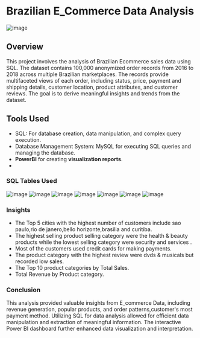 # Brazilian E_Commerce Data Analysis
![image]([https://github.com/Bsanthi18/-eCommerce-project-/assets/151654892/1f00f460-4c3e-4da5-9beb-024a3de6c806](https://www.google.com/url?sa=i&url=https%3A%2F%2Fwww.biztory.com%2Fchallenges%2Findustries%2Fretail-food&psig=AOvVaw3N0X8znXbqqkuVaJRtODiw&ust=1717177174852000&source=images&cd=vfe&opi=89978449&ved=0CBIQjRxqFwoTCMCi_4ONtoYDFQAAAAAdAAAAABAE))
## Overview

This project involves the analysis of Brazilian Ecommerce sales data using SQL.
The dataset contains 100,000 anonymized order records from 2016 to 2018 across multiple Brazilian marketplaces.
The records provide multifaceted views of each order, including status, price, payment and shipping details, customer location, product attributes, and customer reviews. 
The goal is to derive meaningful insights and trends from the dataset.

## Tools Used
* SQL: For database creation, data manipulation, and complex query execution.
* Database Management System: MySQL for executing SQL queries and managing the database.
* **PowerBI** for creating **visualization reports**.
* 
### SQL Tables Used
![image](https://drive.google.com/file/d/1FhOyMaqPB5ulZxaW5kyBChgW5plJBg2l/view?usp=sharing)
![image](https://drive.google.com/file/d/1taZoIwPcrDMMUmJzNRpYnSiTpjgt1Ck8/view?usp=drive_link)
![image](https://drive.google.com/file/d/1n2aizT1DiDbqcihHr1MwO5vUVaF2omLY/view?usp=drive_link)
![image](https://drive.google.com/file/d/1z3mpQ5oilriCMDqJwPRYJ8LgP0WBesXi/view?usp=drive_link)
![image](https://drive.google.com/file/d/1bQZME9FZz8CyRkRYBKYaTaRdzcMHOUjw/view?usp=drive_link)
![image](https://drive.google.com/file/d/1ZZGE8Zpkbw9wh3nX8gOlH4gcolKHdCSg/view?usp=drive_link)
![image](https://drive.google.com/file/d/1nGkFpppwmoyLOAE-PldzczB5BHxJYomB/view?usp=drive_link)

### Insights
* The Top 5 cities with the highest number of customers include sao paulo,rio de janero,bello horizonte,brasilia and curitiba.
* The highest selling product selling category were the health & beauty products while the lowest selling category were security and services .
* Most of the customers used credit cards for making payments.
* The product category with the highest review were dvds & musicals but recorded low sales.
* The Top 10 product categories by Total Sales.
* Total Revenue by Product category.

### Conclusion

This analysis provided valuable insights from E_commerce Data, including revenue generation, popular products, and order patterns,customer's most payment method.
Utilizing SQL for data analysis allowed for efficient data manipulation and extraction of meaningful information.
The interactive Power BI dashboard further enhanced data visualization and interpretation.  



